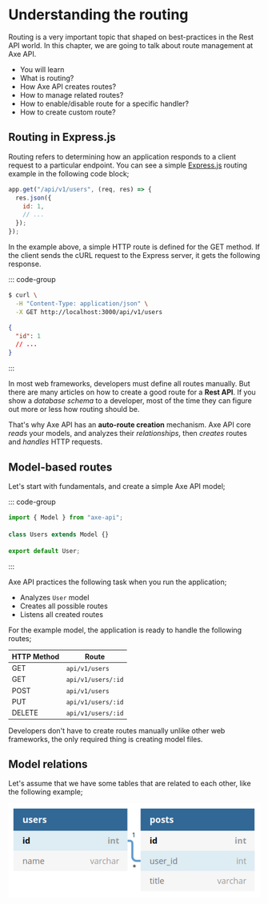 # Understanding the routing

<p class="description">
Routing is a very important topic that shaped on best-practices in the Rest API world. In this chapter, we are going to talk about route management at Axe API. 
</p>

<ul class="intro">
  <li>You will learn</li>
  <li>What is routing?</li>
  <li>How Axe API creates routes?</li>
  <li>How to manage related routes?</li>
  <li>How to enable/disable route for a specific handler?</li>
  <li>How to create custom route?</li>
</ul>

## Routing in Express.js

Routing refers to determining how an application responds to a client request to a particular endpoint. You can see a simple [Express.js](https://expressjs.com/en/guide/routing.html) routing example in the following code block;

```js
app.get("/api/v1/users", (req, res) => {
  res.json({
    id: 1,
    // ...
  });
});
```

In the example above, a simple HTTP route is defined for the GET method. If the client sends the cURL request to the Express server, it gets the following response.

::: code-group

```bash [Request]
$ curl \
  -H "Content-Type: application/json" \
  -X GET http://localhost:3000/api/v1/users
```

```json [Response]
{
  "id": 1
  // ...
}
```

:::

In most web frameworks, developers must define all routes manually. But there are many articles on how to create a good route for a **Rest API**. If you show a _database schema_ to a developer, most of the time they can figure out more or less how routing should be.

That's why Axe API has an **auto-route creation** mechanism. Axe API core _reads_ your models, and analyzes their _relationships_, then _creates_ routes and _handles_ HTTP requests.

## Model-based routes

Let's start with fundamentals, and create a simple Axe API model;

::: code-group

```ts [User.ts]
import { Model } from "axe-api";

class Users extends Model {}

export default User;
```

:::

Axe API practices the following task when you run the application;

- Analyzes `User` model
- Creates all possible routes
- Listens all created routes

For the example model, the application is ready to handle the following routes;

| HTTP Method | Route              |
| ----------- | ------------------ |
| GET         | `api/v1/users`     |
| GET         | `api/v1/users/:id` |
| POST        | `api/v1/users`     |
| PUT         | `api/v1/users/:id` |
| DELETE      | `api/v1/users/:id` |

Developers don't have to create routes manually unlike other web frameworks, the only required thing is creating model files.

## Model relations

Let's assume that we have some tables that are related to each other, like the following example;

![Database Schema](./routes-01.png)
